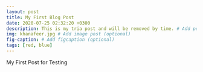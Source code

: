 ```yaml
---
layout: post
title: My First Blog Post
date: 2020-07-25 02:32:20 +0300
description: This is my tria post and will be removed by time. # Add post description (optional)
img: khanafeer.jpg # Add image post (optional)
fig-caption: # Add figcaption (optional)
tags: [red, blue]
---
```

My First Post for Testing